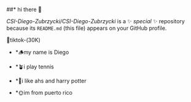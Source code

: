 ##* hi there 🤟


*CSI-Diego-Zubrzycki/CSI-Diego-Zubrzycki* is a ✨ _special_ ✨ repository because its `README.md` (this file) appears on your GitHub profile.

🍁tiktok-(30K) 

- *🪵my name is Diego

- *🪴i play tennis

- *🥀i like ahs and harry potter

- *🌞im from puerto rico

